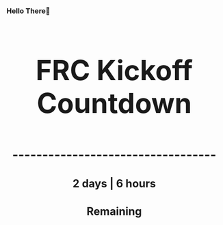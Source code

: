 ### Hello There👋

<!---START-TIMER--->
<h3 align='center' style='font-size: 64px;'>FRC Kickoff Countdown</h3>
<h3 align='center' style='font-size: 30px;'>----------------------------------</h3>
<h3 align='center' style='font-size: 25px;'>2 days | 6 hours</h3>
<h3 align='center' style='font-size: 25px;'>Remaining</h3>
<!---END-TIMER--->
